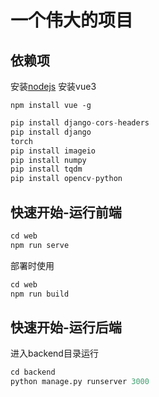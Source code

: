 # 一个伟大的项目

## 依赖项

安装[nodejs](https://nodejs.org/en)
安装vue3

```npm
npm install vue -g
```

```python
pip install django-cors-headers
pip install django
torch
pip install imageio
pip install numpy
pip install tqdm
pip install opencv-python
```

## 快速开始-运行前端

``` s
cd web
npm run serve
```

部署时使用

```s
cd web
npm run build
```

## 快速开始-运行后端

进入backend目录运行

```s
cd backend
python manage.py runserver 3000
```